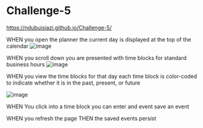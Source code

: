 # Challenge-5

https://ndubuisiazi.github.io/Challenge-5/


WHEN you open the planner the current day is displayed at the top of the calendar
![image](https://user-images.githubusercontent.com/106999600/183540463-132d7cd0-d41b-410c-887e-60945548f804.png)



WHEN you scroll down you are presented with time blocks for standard business hours
![image](https://user-images.githubusercontent.com/106999600/183540900-1dce71e1-2cac-4bbb-8b76-14a682818f88.png)

WHEN you view the time blocks for that day each time block is color-coded to indicate whether it is in the past, present, or future

![image](https://user-images.githubusercontent.com/106999600/183541478-61d753c9-5b6b-4c9b-b136-58ab97067080.png)

WHEN You click into a time block you can enter and event save an event

WHEN you refresh the page
THEN the saved events persist
